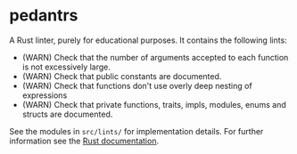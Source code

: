 # pedantrs
A Rust linter, purely for educational purposes. It contains the following lints:

* (WARN) Check that the number of arguments accepted to each function is not
  excessively large.
* (WARN) Check that public constants are documented.
* (WARN) Check that functions don't use overly deep nesting of expressions
* (WARN) Check that private functions, traits, impls, modules, enums and structs
  are documented.

See the modules in `src/lints/` for implementation details. For further
information see the [Rust documentation][docs].

[docs]: https://doc.rust-lang.org/book/compiler-plugins.html#lint-plugins
